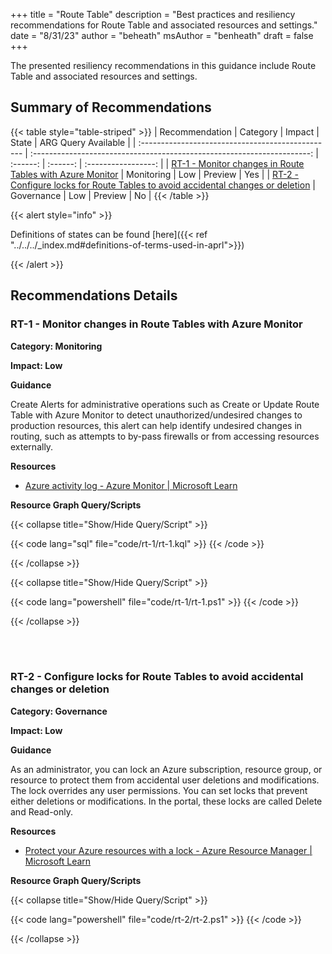 +++
title = "Route Table"
description = "Best practices and resiliency recommendations for Route Table and associated resources and settings."
date = "8/31/23"
author = "beheath"
msAuthor = "benheath"
draft = false
+++

The presented resiliency recommendations in this guidance include Route Table and associated resources and settings.

## Summary of Recommendations

{{< table style="table-striped" >}}
| Recommendation                                    |  Category                                                               |  Impact         |  State   | ARG Query Available |
| :------------------------------------------------ | :---------------------------------------------------------------------: | :------:        | :------: | :-----------------: |
| [RT-1 - Monitor changes in Route Tables with Azure Monitor](#rt-1---monitor-changes-in-route-tables-with-azure-monitor) | Monitoring | Low | Preview  |         Yes         |
| [RT-2 - Configure locks for Route Tables to avoid accidental changes or deletion](#rt-2---configure-locks-for-route-tables-to-avoid-accidental-changes-or-deletion) | Governance         | Low | Preview |         No          |
{{< /table >}}

{{< alert style="info" >}}

Definitions of states can be found [here]({{< ref "../../../_index.md#definitions-of-terms-used-in-aprl">}})

{{< /alert >}}

## Recommendations Details

### RT-1 - Monitor changes in Route Tables with Azure Monitor

**Category: Monitoring**

**Impact: Low**

**Guidance**

Create Alerts for administrative operations such as Create or Update Route Table with Azure Monitor to detect unauthorized/undesired changes to production resources, this alert can help identify undesired changes in routing, such as attempts to by-pass firewalls or from accessing resources externally.

**Resources**

- [Azure activity log - Azure Monitor | Microsoft Learn](https://learn.microsoft.com/en-us/azure/azure-monitor/essentials/activity-log?tabs=powershell)

**Resource Graph Query/Scripts**

{{< collapse title="Show/Hide Query/Script" >}}

{{< code lang="sql" file="code/rt-1/rt-1.kql" >}} {{< /code >}}

{{< /collapse >}}

{{< collapse title="Show/Hide Query/Script" >}}

{{< code lang="powershell" file="code/rt-1/rt-1.ps1" >}} {{< /code >}}

{{< /collapse >}}

<br><br>

### RT-2 - Configure locks for Route Tables to avoid accidental changes or deletion

**Category: Governance**

**Impact: Low**

**Guidance**

As an administrator, you can lock an Azure subscription, resource group, or resource to protect them from accidental user deletions and modifications. The lock overrides any user permissions.
You can set locks that prevent either deletions or modifications. In the portal, these locks are called Delete and Read-only.

**Resources**

- [Protect your Azure resources with a lock - Azure Resource Manager | Microsoft Learn](https://learn.microsoft.com/en-us/azure/azure-resource-manager/management/lock-resources?toc=%2Fazure%2Fvirtual-network%2Ftoc.json&tabs=json)

**Resource Graph Query/Scripts**

{{< collapse title="Show/Hide Query/Script" >}}

{{< code lang="powershell" file="code/rt-2/rt-2.ps1" >}} {{< /code >}}

{{< /collapse >}}

<br><br>
